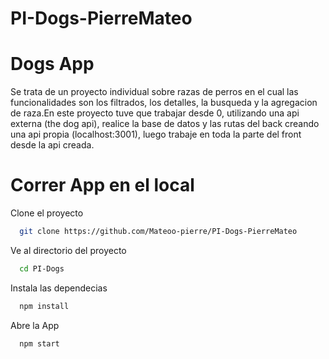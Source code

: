 # PI-Dogs-PierreMateo
<h1> Dogs App </h1>
<p> Se trata de un proyecto individual sobre razas de perros en el cual las funcionalidades son los filtrados, los detalles, la busqueda y la agregacion de raza.En este proyecto tuve que trabajar desde 0, utilizando una api externa (the dog api), realice la base de datos y las rutas del back creando una api propia (localhost:3001), luego trabaje en toda la parte del front desde la api creada. </p>
<h1> Correr App en el local </h1>

Clone el proyecto 

```bash
  git clone https://github.com/Mateoo-pierre/PI-Dogs-PierreMateo
```

Ve al directorio del proyecto

```bash
  cd PI-Dogs
```

Instala las dependecias

```bash
  npm install
```

Abre la App

```bash
  npm start
```
